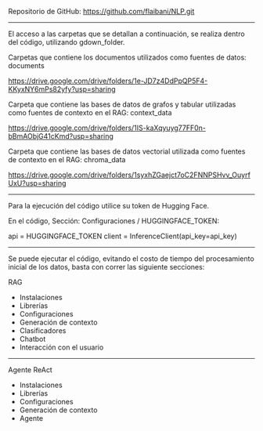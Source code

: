 Repositorio de GitHub: https://github.com/flaibani/NLP.git

---------------------

El acceso a las carpetas que se detallan a continuación, se realiza  dentro del código, utilizando gdown_folder.

Carpetas que contiene los documentos utilizados como fuentes de datos: documents

 https://drive.google.com/drive/folders/1e-JD7z4DdPpQP5F4-KKyxNY6mPs82yfy?usp=sharing

Carpeta que contiene las bases de datos de grafos y tabular utilizadas como fuentes de contexto en el RAG:
context_data 

https://drive.google.com/drive/folders/1IS-kaXqyuyg77FF0n-bBmAObjG41cKmd?usp=sharing

Carpeta que contiene las bases de datos vectorial utilizada como fuentes de contexto en el RAG:
chroma_data 

https://drive.google.com/drive/folders/1syxhZGaejct7oC2FNNPSHvv_OuyrfUxU?usp=sharing

---------------------

Para la ejecución del código utilice su token de Hugging Face.

En el código, Sección: Configuraciones / HUGGINGFACE_TOKEN:

api = HUGGINGFACE_TOKEN
client = InferenceClient(api_key=api_key)

---------------------

Se puede ejecutar el código, evitando el costo de tiempo del procesamiento inicial de los datos, basta con correr las siguiente secciones:

RAG

* Instalaciones
* Librerías
* Configuraciones
* Generación de contexto
* Clasificadores
* Chatbot
* Interacción con el usuario
----------------
Agente ReAct

* Instalaciones
* Librerías
* Configuraciones
* Generación de contexto
* Agente


